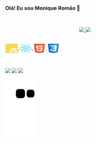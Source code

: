 ### Olá! Eu sou Monique Romão 👋
<br>
<br>
<div align="center">
  <a href="https://github.com/MoniqueRomao">
  <img height="180em" src="https://github-readme-stats.vercel.app/api?username=MoniqueRomao&show_icons=true&theme=radical&include_all_commits=true&count_private=true"/>
  <img height="180em" src="https://github-readme-stats.vercel.app/api/top-langs/?username=MoniqueRomao&layout=compact&langs_count=7&theme=radical"/>
</div>
<br>
<div style="display: inline_block"><br>
  <img align="center" alt="Monique-Js" height="30" width="40" src="https://raw.githubusercontent.com/devicons/devicon/master/icons/javascript/javascript-plain.svg">
  <img align="center" alt="Monique-React" height="30" width="40" src="https://raw.githubusercontent.com/devicons/devicon/master/icons/react/react-original.svg">
  <img align="center" alt="Monique-HTML" height="30" width="40" src="https://raw.githubusercontent.com/devicons/devicon/master/icons/html5/html5-original.svg">
  <img align="center" alt="Monique-CSS" height="30" width="40" src="https://raw.githubusercontent.com/devicons/devicon/master/icons/css3/css3-original.svg">
</div>
  
 ##
<br>

<div>
  <a href="https://instagram.com/moniqueromao_" target="_blank"><img src="https://img.shields.io/badge/-Instagram-%23E4405F?style=for-the-badge&logo=instagram&logoColor=white" target="_blank"></a>
  <a href = "mailto:romaomonique4@gmail.com"><img src="https://img.shields.io/badge/-Gmail-%23333?style=for-the-badge&logo=gmail&logoColor=white" target="_blank"></a>
  <a href="https://www.linkedin.com/in/monique-romão-89b03a206" target="_blank"><img src="https://img.shields.io/badge/-LinkedIn-%230077B5?style=for-the-badge&logo=linkedin&logoColor=white" target="_blank"></a>
  
  ![Snake animation](https://github.com/MoniqueRomao/MoniqueRomao/blob/output/github-contribution-grid-snake.svg)
</div>
